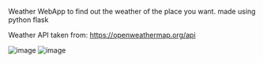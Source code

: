 Weather WebApp to find out the weather of the place you want.
made using python flask

Weather API taken from: https://openweathermap.org/api


![image](https://github.com/nakshatrxx/Weather-WebApp/assets/156330809/e1253c81-4bbe-4924-9d95-5be8f0c4e6aa)
![image](https://github.com/nakshatrxx/Weather-WebApp/assets/156330809/4a15a989-6364-4e37-96ad-a1f639d47098)
